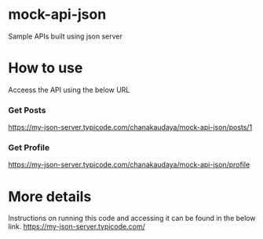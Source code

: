 # mock-api-json
Sample APIs built using json server

# How to use
Acceess the API using the below URL

### Get Posts
https://my-json-server.typicode.com/chanakaudaya/mock-api-json/posts/1

### Get Profile
https://my-json-server.typicode.com/chanakaudaya/mock-api-json/profile

# More details
Instructions on running this code and accessing it can be found in the below link.
https://my-json-server.typicode.com/

